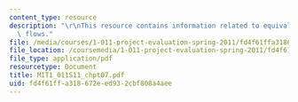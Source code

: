 ```yaml
---
content_type: resource
description: "\r\nThis resource contains information related to equivalence of cash\
  \ flows."
file: /media/courses/1-011-project-evaluation-spring-2011/fd4f61ffa318672eed932cbf808a4aee_MIT1_011S11_chpt07.pdf
file_location: /coursemedia/1-011-project-evaluation-spring-2011/fd4f61ffa318672eed932cbf808a4aee_MIT1_011S11_chpt07.pdf
file_type: application/pdf
resourcetype: Document
title: MIT1_011S11_chpt07.pdf
uid: fd4f61ff-a318-672e-ed93-2cbf808a4aee
---
```


